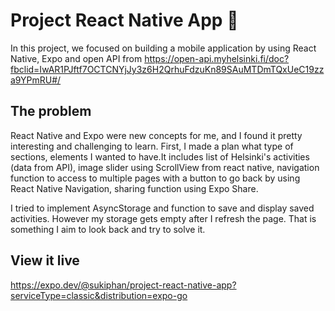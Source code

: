 # Project React Native App 📱
In this project, we focused on building a mobile application by using React Native, Expo and open API from https://open-api.myhelsinki.fi/doc?fbclid=IwAR1PJftf7OCTCNYjJy3z6H2QrhuFdzuKn89SAuMTDmTQxUeC19zza9YPmRU#/

## The problem


React Native and Expo were new concepts for me, and I found it pretty interesting and challenging to learn. First, I made a plan what type of sections, elements I wanted to have.It includes list of Helsinki's activities (data from API), image slider using ScrollView from react native, navigation function to access to multiple pages with a button to go back by using React Native Navigation, sharing function using Expo Share.

I tried to implement AsyncStorage and function to save and display saved activities. However my storage gets empty after I refresh the page. That is something I aim to look back and try to solve it. 

## View it live

https://expo.dev/@sukiphan/project-react-native-app?serviceType=classic&distribution=expo-go




